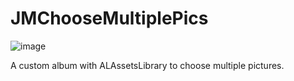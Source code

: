 # JMChooseMultiplePics

![image](https://github.com/JimWithJiang/JMChooseMultiplePics/raw/master/Pic.png)


A custom album with ALAssetsLibrary to choose multiple pictures.
